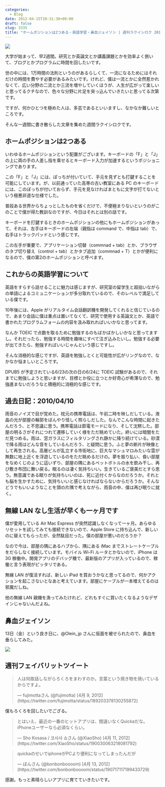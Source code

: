 ```yaml
---
categories:
  - Blog
date: 2012-04-15T20:31:30+09:00
draft: false
slug: 3335
title: "ホームポジションは2つある・英語学習・鼻血ジェイソン | 週刊ラクイシロク 2012年第15週"
---
```


![](/images/2012/04/3335_1.jpg)

大学が始まって、早2週間。研究とか英論文とか講義課題とかを効率よく捌いて、ブログとかプログラムに時間を回したいです。

世の中には、1万時間の法則というのがあるらしくて、一流になるためにはそれだけの時間を費やす必要があるみたいです。けれど、僕は一流とかに全然惹かれなくて、広い分野の二流とか三流を増やしていくほうが、人生が広がって楽しいと思ってるクチなので、色々な分野に片足を突っ込んでいきたいと思ってる次第です。

ですが、何かひとつを極めた人は、多芸であるといいますし、なかなか難しいところです。

そんな一週間に書き散らした文章を集めた週間ラクイシロクです。

## ホームポジションは2つある

いわゆるホームポジションという配置がございます。キーボードの「F」と「J」の上に両の手の人差し指を乘せるとキーボード入力が加速するというポジショニングであります。

この「F」と「J」には、ぽっちが付いていて、手元を見ずとも打鍵することを可能にしています。が、以前通っていた高専の古い教室にある PC のキーボードには、このぽっちが付いておらず、手元を見なければまともに文字が打てないという極悪非道な仕様でした。

普段ある世界からちょっとしたものを省くだけで、不便極まりないというのがこのことで僕が得た教訓なのですが、今日はそれとは別の話です。

キーボードを打鍵するときのホームポジションの他にもホームポジションがあって、それは、左手はキーボードの左端（親指は command で、中指は tab）で、右手はトラックパッドという感じです。

この左手が重要で、アプリケーション切替（commnad + tab）とか、ブラウザのタブ切り替え（control + tab）とかタブ追加（commnad + T）とかが便利になるので、僕の第2のホームポジションと呼べます。

## これからの英語学習について

英語をすらすら話せることに魅力は感じますが、研究室の留学生と超拙いながらの単語によるコミュニケーションが多分取れているので、そのレベルで満足している僕です。

10年後には、Apple がリアルタイム会話翻訳機を開発してくれると信じているので、あまり会話に僕は重点は置いてなくて、研究で使用する英論文とか、英語で書かれたプログラムフォームの内容を汲み取れればいいかなと思ってます。

なんか TOEIC で点数を取るために勉強するのもばかばかしいかなと思ってますし。それだったら、勉強する時間を趣味にすべて注ぎ込みたいし。勉強する必要が出てきたら、勉強すればいいじゃんという感じですし。

そんな消極的な感じですが、英語を勉強しとくと可能性が広がリングなので、なかなか悩ましいところです。

DPUB5 が予定されている6/23の次の日の6/24に TOEIC 試験があるので、それまでに勉強しようと思いますが、目標とか役に立つとか好奇心が希薄なので、勉強進まないだろうなと積極的に消極的な感じです。

## 過去日記：2010/04/10

雨音のノイズで目が覚めた。枕元の携帯電話は、午前二時を映しだしている。液晶の光が部屋の輪郭をぼんやり怪しく照らしだした。なんでこんな時間に起きたんだろう、と不思議に思う。携帯電話は節電モードになり、そして沈黙した。部屋の明るさがそれにつれて遷移していく様をただ眺めていた。終いには暗闇をただ見つめる。雨は、窓ガラスにフィルタリングされ静かに降り続けている。砂漠で降る雨はどんな音をしているんだろう、と疑問に思う。ふと夢の断片が映像として再生される。高層ビルが乱立する市街地に、巨大なマシュマロみたいな雲が無数に地上近くを浮遊しているのをただ眺めるだけの。夢を振り払い、昏い部屋をなめくじのように這いずり、部屋の隅にあるペットボトルの水を飲み干し、再び敷き布団に舞い戻る。眠るのは凄く気持ちいい。生きているご褒美だとすら思う。無意識である眠りが気持ちいいのは、死に近付くからなのだろうか。それとも脳を生かすために、気持ちいいと感じなければならないからだろうか。そんなどうでもいいようなことを頭の片隅で考えながら、雨音の中、僕は再び眠りに就く。

## 無線 LAN なし生活が早くも一ヶ月です

僕が愛用している Air Mac Express が突然認識しなくなって一ヶ月。あらゆるリセットを試してみても接続できないので、Apple Store に持ち込んで、新しいのに替えてもらったが、全然駄目だった。僕の部屋が悪いのだろうか？

なので今は、部屋の隅にあるハブから、隅にある iMac までストレートケーブルをだらしなく接続しています。モバイル Wi-Fi ルータとかないので、iPhone は 3G 稼働中。開発アプリのデバッグ機で、最新版のアプリが入っているので、稼働と言う表現がピッタリである。

無線 LAN が復活すれば、新しい iPad を買おうかなと思ってるので、何かアクションを起こさないとなあと考えています。部屋にケーブルが一本増えてるのは邪魔だしね。

他の無線 LAN 親機を漁ってみたけれど、どれもすぐに買いたくなるようなデザインじゃないんだよね。

## 鼻血ジェイソン

13日（金）という良き日に、@Olein_jp さんに仮面を被せられたので、鼻血を垂らしてみた。

![](/images/2012/04/3335_2.png)

## 週刊フェイバリットツイート

<blockquote class="twitter-tweet" lang="ja"><p>人は何故話しながらろくろをまわすのか。言葉という焼き物を焼いているからですよ。</p>&mdash; fujimottaさん (@fujimotta) [4月 9, 2012](https://twitter.com/fujimotta/status/189203378130255872)</p></blockquote>

僕もろくろを回したいでござる。

<blockquote class="twitter-tweet" lang="ja"><p>とはいえ、最近の一番のヒットアプリは、間違いなくQuickaだな。iPhoneユーザーなら必須なくらい。</p>&mdash; Sho Kosasa / 코사사 쇼さん (@XiaoSho) [4月 11, 2012](https://twitter.com/XiaoSho/status/190030063218081792)</p></blockquote>

<blockquote class="twitter-tweet" lang="ja"><p>quickaのせいでiphoneがPCより便利になってしまったんだが</p>&mdash; ぼんさん (@bonbonboooom) [4月 13, 2012](https://twitter.com/bonbonboooom/status/190717117199433729)</p></blockquote>

感謝。もっと素晴らしいアプリに育てていきたいです。
